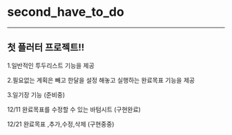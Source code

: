 # second_have_to_do

- - -
## 첫 플러터 프로젝트!! 

1.일반적인 투두리스트 기능을 제공

2.필요없는 계획은 빼고 한달을 설정 해놓고 실행하는 완료목표 기능을 제공

3.일기장 기능 (준비중)

12/11 완료목표를 수정할 수 있는 바텀시트 (구현완료) 

12/21 완료목표 ,추가,수정,삭제 (구현중중) 
 




